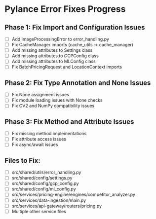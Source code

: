 # Pylance Error Fixes Progress

## Phase 1: Fix Import and Configuration Issues
- [ ] Add ImageProcessingError to error_handling.py
- [ ] Fix CacheManager imports (cache_utils -> cache_manager)
- [ ] Add missing attributes to Settings class
- [ ] Add missing attributes to GCPConfig class
- [ ] Add missing attributes to MLConfig class
- [ ] Fix BatchPricingRequest and LocationContext imports

## Phase 2: Fix Type Annotation and None Issues
- [ ] Fix None assignment issues
- [ ] Fix module loading issues with None checks
- [ ] Fix CV2 and NumPy compatibility issues

## Phase 3: Fix Method and Attribute Issues
- [ ] Fix missing method implementations
- [ ] Fix attribute access issues
- [ ] Fix async/await issues

## Files to Fix:
- [ ] src/shared/utils/error_handling.py
- [ ] src/shared/config/settings.py
- [ ] src/shared/config/gcp_config.py
- [ ] src/shared/config/ml_config.py
- [ ] src/services/pricing-engine/engines/competitor_analyzer.py
- [ ] src/services/data-ingestion/main.py
- [ ] src/services/api-gateway/routers/pricing.py
- [ ] Multiple other service files
